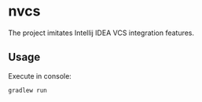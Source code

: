 # nvcs

The project imitates Intellij IDEA VCS integration features.

## Usage

Execute in console:

`gradlew run`